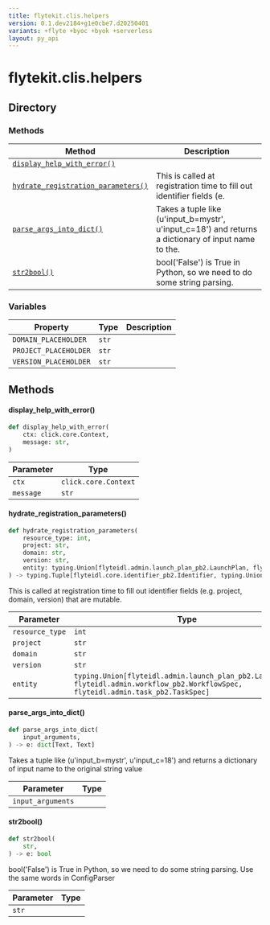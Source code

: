 ```yaml
---
title: flytekit.clis.helpers
version: 0.1.dev2184+g1e0cbe7.d20250401
variants: +flyte +byoc +byok +serverless
layout: py_api
---
```


# flytekit.clis.helpers

## Directory

### Methods

| Method | Description |
|-|-|
| [`display_help_with_error()`](#display_help_with_error) |  |
| [`hydrate_registration_parameters()`](#hydrate_registration_parameters) | This is called at registration time to fill out identifier fields (e. |
| [`parse_args_into_dict()`](#parse_args_into_dict) | Takes a tuple like (u'input_b=mystr', u'input_c=18') and returns a dictionary of input name to the. |
| [`str2bool()`](#str2bool) | bool('False') is True in Python, so we need to do some string parsing. |


### Variables

| Property | Type | Description |
|-|-|-|
| `DOMAIN_PLACEHOLDER` | `str` |  |
| `PROJECT_PLACEHOLDER` | `str` |  |
| `VERSION_PLACEHOLDER` | `str` |  |

## Methods

#### display_help_with_error()

```python
def display_help_with_error(
    ctx: click.core.Context,
    message: str,
)
```
| Parameter | Type |
|-|-|
| `ctx` | `click.core.Context` |
| `message` | `str` |

#### hydrate_registration_parameters()

```python
def hydrate_registration_parameters(
    resource_type: int,
    project: str,
    domain: str,
    version: str,
    entity: typing.Union[flyteidl.admin.launch_plan_pb2.LaunchPlan, flyteidl.admin.workflow_pb2.WorkflowSpec, flyteidl.admin.task_pb2.TaskSpec],
) -> typing.Tuple[flyteidl.core.identifier_pb2.Identifier, typing.Union[flyteidl.admin.launch_plan_pb2.LaunchPlan, flyteidl.admin.workflow_pb2.WorkflowSpec, flyteidl.admin.task_pb2.TaskSpec]]
```
This is called at registration time to fill out identifier fields (e.g. project, domain, version) that are mutable.


| Parameter | Type |
|-|-|
| `resource_type` | `int` |
| `project` | `str` |
| `domain` | `str` |
| `version` | `str` |
| `entity` | `typing.Union[flyteidl.admin.launch_plan_pb2.LaunchPlan, flyteidl.admin.workflow_pb2.WorkflowSpec, flyteidl.admin.task_pb2.TaskSpec]` |

#### parse_args_into_dict()

```python
def parse_args_into_dict(
    input_arguments,
) -> e: dict[Text, Text]
```
Takes a tuple like (u'input_b=mystr', u'input_c=18') and returns a dictionary of input name to the
original string value



| Parameter | Type |
|-|-|
| `input_arguments` |  |

#### str2bool()

```python
def str2bool(
    str,
) -> e: bool
```
bool('False') is True in Python, so we need to do some string parsing.  Use the same words in ConfigParser


| Parameter | Type |
|-|-|
| `str` |  |


